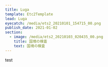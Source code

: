 ```yaml
---
title: Luga
template: Etc2Template
lead: Luga
eyecatch: /media/ets2_20210101_154715_00.png
publish_date: 2021-01-02
section:
  - image: /media/ets2_20210103_020435_00.png
    title: 国境の検査
    text: 国境の検査
---
```

test